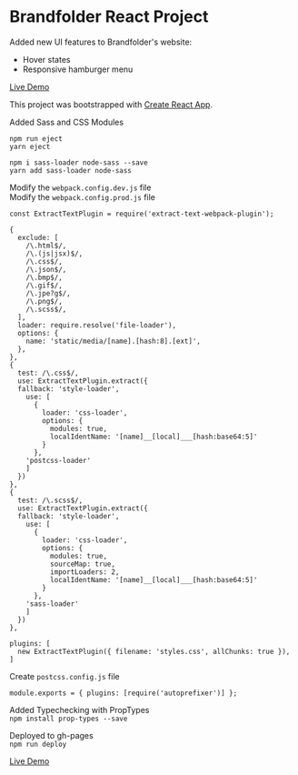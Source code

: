 # Brandfolder React Project

Added new UI features to Brandfolder's website:
* Hover states
* Responsive hamburger menu

[Live Demo](http://kirstenswanson.io/react-brandfolder/)

This project was bootstrapped with [Create React App](https://github.com/facebookincubator/create-react-app).

Added Sass and CSS Modules

`npm run eject`  
`yarn eject`

`npm i sass-loader node-sass --save`  
`yarn add sass-loader node-sass`

Modify the `webpack.config.dev.js` file  
Modify the `webpack.config.prod.js` file

```
const ExtractTextPlugin = require('extract-text-webpack-plugin');

{
  exclude: [
    /\.html$/,
    /\.(js|jsx)$/,
    /\.css$/,
    /\.json$/,
    /\.bmp$/,
    /\.gif$/,
    /\.jpe?g$/,
    /\.png$/,
    /\.scss$/,
  ],
  loader: require.resolve('file-loader'),
  options: {
    name: 'static/media/[name].[hash:8].[ext]',
  },
},
{
  test: /\.css$/,
  use: ExtractTextPlugin.extract({
  fallback: 'style-loader',
    use: [
      {
        loader: 'css-loader',
        options: {
          modules: true,
          localIdentName: '[name]__[local]___[hash:base64:5]'
        }
      },
    'postcss-loader'
    ]
  })
},
{
  test: /\.scss$/,
  use: ExtractTextPlugin.extract({
  fallback: 'style-loader',
    use: [
      {
        loader: 'css-loader',
        options: {
          modules: true,
          sourceMap: true,
          importLoaders: 2,
          localIdentName: '[name]__[local]___[hash:base64:5]'
        }
      },
    'sass-loader'
    ]
  })
},

plugins: [
  new ExtractTextPlugin({ filename: 'styles.css', allChunks: true }),
]  

```

Create `postcss.config.js` file

```
module.exports = { plugins: [require('autoprefixer')] };
```

Added Typechecking with PropTypes  
`npm install prop-types --save`

Deployed to gh-pages  
`npm run deploy`  

[Live Demo](http://kirstenswanson.io/react-brandfolder/)
